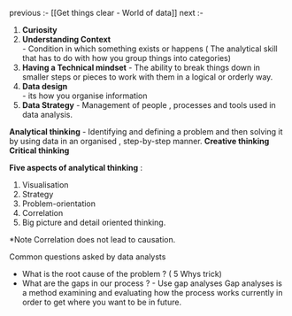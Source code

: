 
previous :- [[Get things clear - World of data]]
next :-

1. **Curiosity**                   
2. **Understanding Context**       
			- Condition in which something exists or happens ( The analytical skill that has to do with how you group things into categories)
3. **Having a Technical mindset** 
			- The ability to break things down in smaller steps or pieces to work with them in a logical or orderly way.
4. **Data design**                
			- its how you organise information 
5. **Data Strategy**
			-  Management of people , processes and tools used in data analysis. 


**Analytical thinking** - Identifying and defining a problem and then solving it by using data in an organised , step-by-step manner.
**Creative thinking**
**Critical thinking** 

**Five aspects of analytical thinking** :
1. Visualisation 
2. Strategy
3. Problem-orientation 
4. Correlation 
5. Big picture and detail oriented thinking.

*Note Correlation does not lead to causation.

Common questions asked by data analysts 
- What is the root cause of the problem ? ( 5 Whys trick)
- What are the gaps in our process ? - Use gap analyses 
Gap analyses is a method examining and evaluating how the process works currently in order to get where you want to be in future.